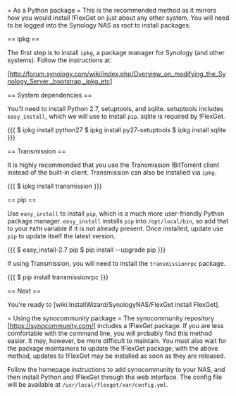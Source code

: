 = As a Python package =
This is the recommended method as it mirrors how you would install !FlexGet on just about any other system. You will need to be logged into the Synology NAS as root to install packages.

== ipkg ==

The first step is to install `ipkg`, a package manager for Synology (and other systems). Follow the instructions at:

[http://forum.synology.com/wiki/index.php/Overview_on_modifying_the_Synology_Server,_bootstrap,_ipkg_etc]

== System dependencies ==

You'll need to install Python 2.7, setuptools, and sqlite. setuptools includes `easy_install`, which we will use to install `pip`. sqlite is required by !FlexGet.

{{{
$ ipkg install python27
$ ipkg install py27-setuptools
$ ipkg install sqlite
}}}

== Transmission ==

It is highly recommended that you use the Transmission !BitTorrent client instead of the built-in client. Transmission can also be installed via `ipkg`.

{{{
$ ipkg install transmission
}}}

== pip ==

Use `easy_install` to install `pip`, which is a much more user-friendly Python package manager. `easy_install` installs `pip` into `/opt/local/bin`, so add that to your `PATH` variable if it is not already present. Once installed, update use `pip` to update itself the latest version.

{{{
$ easy_install-2.7 pip
$ pip install --upgrade pip
}}}

If using Transmission, you will need to install the `transmissionrpc` package.

{{{
$ pip install transmissionrpc
}}}

== Next ==

You're ready to [wiki:InstallWizard/SynologyNAS/FlexGet install FlexGet].

= Using the synocommunity package =
The synocommunity repository [https://synocommunity.com/] includes a !FlexGet package. If you are less comfortable with the command line, you will probably find this method easier. It may, however, be more difficult to maintain. You must also wait for the package maintainers to update the !FlexGet package; with the above method, updates to !FlexGet may be installed as soon as they are released.

Follow the homepage instructions to add synocommunity to your NAS, and then install Python and !FlexGet through the web interface. The config file will be available at `/usr/local/flexget/var/config.yml`.
